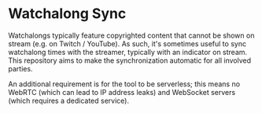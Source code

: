 # Watchalong Sync

Watchalongs typically feature copyrighted content that cannot be shown on stream (e.g. on Twitch / YouTube).
As such, it's sometimes useful to sync watchalong times with the streamer, typically with an indicator on stream.
This repository aims to make the synchronization automatic for all involved parties.

An additional requirement is for the tool to be serverless; this means no WebRTC (which can lead to IP address leaks) and WebSocket servers (which requires a dedicated service).
